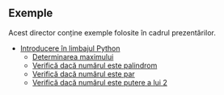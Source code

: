 Exemple
-------

Acest director conține exemple folosite în cadrul prezentărilor.

- [Introducere în limbajul Python](prezentare/Introducere.md)
	- [Determinarea maximului](maxim.py)
	- [Verifică dacă numărul este palindrom](palindrom.py)
	- [Verifică dacă numărul este par](par.py)
	- [Verifică dacă numărul este putere a lui 2](putere.py)
